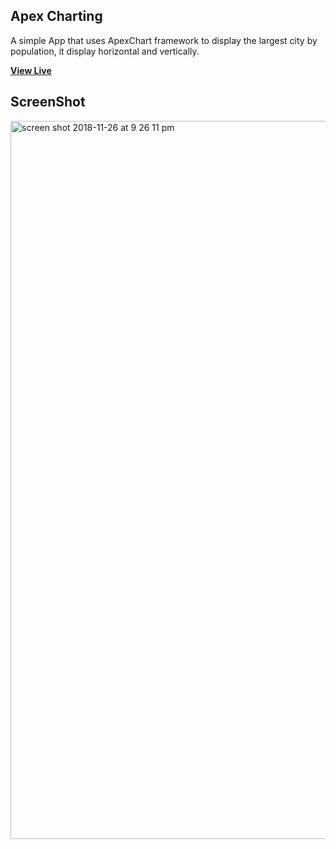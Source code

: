 ## Apex Charting

A simple App that uses ApexChart framework to display  the largest city by population, it display horizontal and vertically.


**[View Live](https://mateencode.github.io/ApexChart-ReactJS/)**


## ScreenShot

<img width="1149" alt="screen shot 2018-11-26 at 9 26 11 pm" src="https://user-images.githubusercontent.com/28902787/49060331-04b94400-f1c2-11e8-923a-29d66cbabc7a.png">
